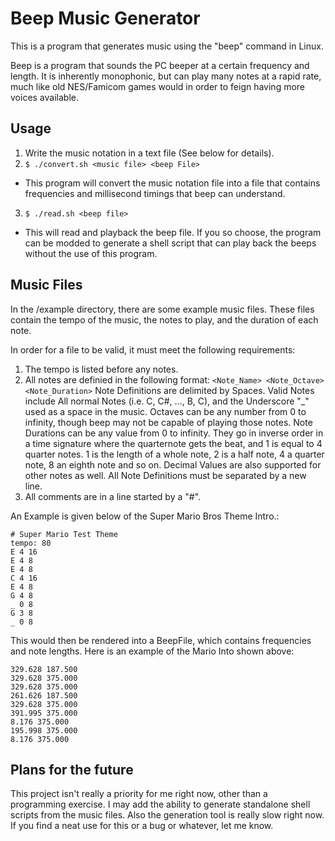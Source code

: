 # Beep Music Generator
This is a program that generates music using the "beep" command in Linux.

Beep is a program that sounds the PC beeper at a certain frequency and length. It is inherently monophonic, but can play many notes at a rapid rate, much like old NES/Famicom games would in order to feign having more voices available.

## Usage

1. Write the music notation in a text file (See below for details).
2. `$ ./convert.sh <music file> <beep File>`
  * This program will convert the music notation file into a file that contains frequencies and millisecond timings that beep can understand.
3. `$ ./read.sh <beep file>`
  * This will read and playback the beep file. If you so choose, the program can be modded to generate a shell script that can play back the beeps without the use of this program.

## Music Files
In the /example directory, there are some example music files. These files contain the tempo of the music, the notes to play, and the duration of each note.

In order for a file to be valid, it must meet the following requirements:

1. The tempo is listed before any notes.
2. All notes are definied in the following format:
  `<Note_Name> <Note_Octave> <Note_Duration>`
  Note Definitions are delimited by Spaces.
  Valid Notes include All normal Notes (i.e. C, C#, ..., B, C), and the Underscore "_" used as a space in the music.
  Octaves can be any number from 0 to infinity, though beep may not be capable of playing those notes.
  Note Durations can be any value from 0 to infinity. They go in inverse order in a time signature where the quarternote gets the beat, and 1 is equal to 4 quarter notes. 1 is the length of a whole note, 2 is a half note, 4 a quarter note, 8 an eighth note and so on. Decimal Values are also supported for other notes as well.
  All Note Definitions must be separated by a new line.
3. All comments are in a line started by a "#".

An Example is given below of the Super Mario Bros Theme Intro.:

```
# Super Mario Test Theme
tempo: 80
E 4 16 
E 4 8
E 4 8
C 4 16
E 4 8
G 4 8
_ 0 8
G 3 8
_ 0 8
```

This would then be rendered into a BeepFile, which contains frequencies and note lengths. Here is an example of the Mario Into shown above:

```
329.628 187.500
329.628 375.000
329.628 375.000
261.626 187.500
329.628 375.000
391.995 375.000
8.176 375.000
195.998 375.000
8.176 375.000
```

## Plans for the future
This project isn't really a priority for me right now, other than a programming exercise. I may add the ability to generate standalone shell scripts from the music files.
Also the generation tool is really slow right now.
If you find a neat use for this or a bug or whatever, let me know.
